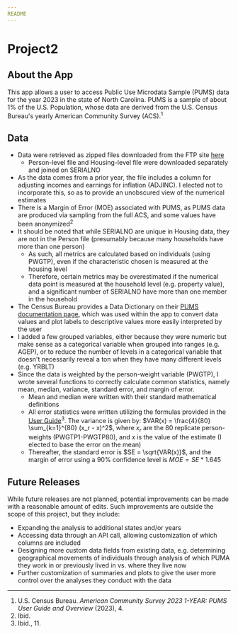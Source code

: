```yaml
---
README
---
```


# Project2

## About the App

This app allows a user to access Public Use Microdata Sample (PUMS) data for the year 2023 in the state of North Carolina. PUMS is a sample of about 1% of the U.S. Population, whose data are derived from the U.S. Census Bureau's yearly American Community Survey (ACS).<sup>1</sup>

## Data

- Data were retrieved as zipped files downloaded from the FTP site [here](https://www2.census.gov/programs-surveys/acs/data/pums/2023/1-Year/)
  + Person-level file and Housing-level file were downloaded separately and joined on SERIALNO
- As the data comes from a prior year, the file includes a column for adjusting incomes and earnings for inflation (ADJINC). I elected not to incorporate this, so as to provide an unobscured view of the numerical estimates
- There is a Margin of Error (MOE) associated with PUMS, as PUMS data are produced via sampling from the full ACS, and some values have been anonymized<sup>2</sup>
- It should be noted that while SERIALNO are unique in Housing data, they are not in the Person file (presumably because many households have more than one person)
    + As such, all metrics are calculated based on individuals (using PWGTP), even if the characteristic chosen is measured at the housing level
    + Therefore, certain metrics may be overestimated if the numerical data point is measured at the household level (e.g. property value), and a significant number of SERIALNO have more than one member in the household
- The Census Bureau provides a Data Dictionary on their [PUMS documentation page](https://www.census.gov/programs-surveys/acs/microdata/documentation.html), which was used within the app to convert data values and plot labels to descriptive values more easily interpreted by the user
- I added a few grouped variables, either because they were numeric but make sense as a categorical variable when grouped into ranges (e.g. AGEP), or to reduce the number of levels in a categorical variable that doesn't necessarily reveal a ton when they have many different levels (e.g. YRBLT)
- Since the data is weighted by the person-weight variable (PWGTP), I wrote several functions to correctly calculate common statistics, namely mean, median, variance, standard error, and margin of error.
  + Mean and median were written with their standard mathematical definitions
  + All error statistics were written utilizing the formulas provided in the [User Guide](https://www2.census.gov/programs-surveys/acs/tech_docs/pums/2023ACS_PUMS_User_Guide.pdf)<sup>3</sup>. The variance is given by: $VAR(x) = \frac{4}{80} \sum_{k=1}^{80} (x_r - x)^2$, where $x_r$ are the 80 replicate person-weights (PWGTP1-PWGTP80), and $x$ is the value of the estimate (I elected to base the error on the mean)
  + Thereafter, the standard error is $SE = \sqrt{VAR(x)}$, and the margin of error using a 90% confidence level is $MOE = SE * 1.645$


## Future Releases

While future releases are not planned, potential improvements can be made with a reasonable amount of edits. Such improvements are outside the scope of this project, but they include:

- Expanding the analysis to additional states and/or years
- Accessing data through an API call, allowing customization of which columns are included
- Designing more custom data fields from existing data, e.g. determining geographical movements of individuals through analysis of which PUMA they work in or previously lived in vs. where they live now
- Further customization of summaries and plots to give the user more control over the analyses they conduct with the data


---
1. U.S. Census Bureau. *American Community Survey 2023 1-YEAR: PUMS User Guide and Overview* (2023), 4. 
2. Ibid.
3. Ibid., 11.
